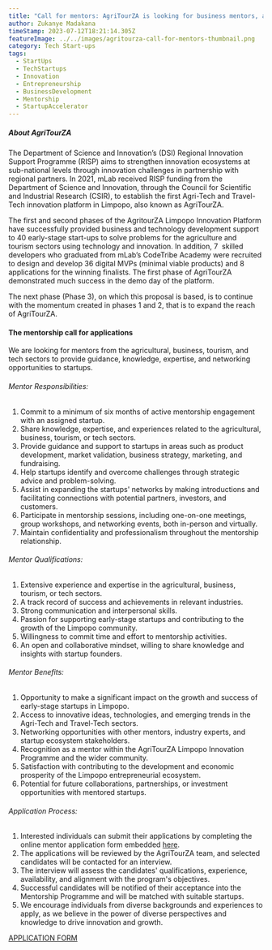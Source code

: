 ```yaml
---
title: "Call for mentors: AgriTourZA is looking for business mentors, apply now."
author: Zukanye Madakana
timeStamp: 2023-07-12T18:21:14.305Z
featureImage: ../../images/agritourza-call-for-mentors-thumbnail.png
category: Tech Start-ups
tags:
  - StartUps
  - TechStartups
  - Innovation
  - Entrepreneurship
  - BusinessDevelopment
  - Mentorship
  - StartupAccelerator
---
```

##### About AgriTourZA

The Department of Science and Innovation’s (DSI) Regional Innovation Support Programme (RISP) aims to strengthen innovation ecosystems at sub-national levels through innovation challenges in partnership with regional partners. In 2021, mLab received RISP funding from the Department of Science and Innovation, through the Council for Scientific and Industrial Research (CSIR), to establish the first Agri-Tech and Travel-Tech innovation platform in Limpopo, also known as AgriTourZA.

The first and second phases of the AgritourZA Limpopo Innovation Platform have successfully provided business and technology development support to 40 early-stage start-ups to solve problems for the agriculture and tourism sectors using technology and innovation. In addition, 7  skilled developers who graduated from mLab’s CodeTribe Academy were recruited to design and develop 36 digital MVPs (minimal viable products) and 8 applications for the winning finalists. The first phase of AgriTourZA demonstrated much success in the demo day of the platform. 

The next phase (Phase 3), on which this proposal is based, is to continue with the momentum created in phases 1 and 2, that is to expand the reach of AgriTourZA.

#### **The mentorship call for applications**

We are looking for mentors from the agricultural, business, tourism, and tech sectors to provide guidance, knowledge, expertise, and networking opportunities to startups.

###### Mentor Responsibilities:

1. Commit to a minimum of six months of active mentorship engagement with an assigned startup.
2. Share knowledge, expertise, and experiences related to the agricultural, business, tourism, or tech sectors.
3. Provide guidance and support to startups in areas such as product development, market validation, business strategy, marketing, and fundraising.
4. Help startups identify and overcome challenges through strategic advice and problem-solving.
5. Assist in expanding the startups' networks by making introductions and facilitating connections with potential partners, investors, and customers.
6. Participate in mentorship sessions, including one-on-one meetings, group workshops, and networking events, both in-person and virtually.
7. Maintain confidentiality and professionalism throughout the mentorship relationship.

###### Mentor Qualifications:

1. Extensive experience and expertise in the agricultural, business, tourism, or tech sectors.
2. A track record of success and achievements in relevant industries.
3. Strong communication and interpersonal skills.
4. Passion for supporting early-stage startups and contributing to the growth of the Limpopo community.
5. Willingness to commit time and effort to mentorship activities.
6. An open and collaborative mindset, willing to share knowledge and insights with startup founders.

###### Mentor Benefits:

1. Opportunity to make a significant impact on the growth and success of early-stage startups in Limpopo.
2. Access to innovative ideas, technologies, and emerging trends in the Agri-Tech and Travel-Tech sectors.
3. Networking opportunities with other mentors, industry experts, and startup ecosystem stakeholders.
4. Recognition as a mentor within the AgriTourZA Limpopo Innovation Programme and the wider community.
5. Satisfaction with contributing to the development and economic prosperity of the Limpopo entrepreneurial ecosystem.
6. Potential for future collaborations, partnerships, or investment opportunities with mentored startups.

###### Application Process:

1. Interested individuals can submit their applications by completing the online mentor application form embedded [here](https://forms.gle/fR27SUg6bm7Z6jwW6).
2. The applications will be reviewed by the AgriTourZA team, and selected candidates will be contacted for an interview.
3. The interview will assess the candidates' qualifications, experience, availability, and alignment with the program's objectives.
4. Successful candidates will be notified of their acceptance into the Mentorship Programme and will be matched with suitable startups.
5. We encourage individuals from diverse backgrounds and experiences to apply, as we believe in the power of diverse perspectives and knowledge to drive innovation and growth.



[APPLICATION FORM ](https://docs.google.com/forms/d/e/1FAIpQLSfU4bjGlqyfQ3hLVp0n5DprK4x-nHWUxU5lkQwZjCu2jtrUIA/viewform)
